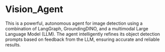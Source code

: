 # Vision_Agent
This is a powerful, autonomous agent for image detection using a combination of LangGraph, GroundingDINO, and a multimodal Large Language Model (LLM). The agent intelligently refines its object detection prompts based on feedback from the LLM, ensuring accurate and reliable results.
